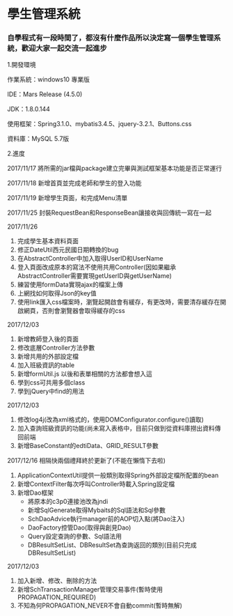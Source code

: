 # 學生管理系統
<h3>自學程式有一段時間了，都沒有什麼作品所以決定寫一個學生管理系統，歡迎大家一起交流一起進步</h3>
<p>1.開發環境</p>
  <p>作業系統：windows10 專業版</p>
  <p>IDE：Mars Release (4.5.0)</p>
  <p>JDK：1.8.0.144</p>
  <p>使用框架：Spring3.1.0、mybatis3.4.5、jquery-3.2.1、Buttons.css</p>
  <p>資料庫：MySQL 5.7版</p>
<p>2.進度</p>
  <p>2017/11/17 將所需的jar檔與package建立完畢與測試框架基本功能是否正常運行</p>
  <p>2017/11/18 新增首頁並完成老師和學生的登入功能</p>
  <p>2017/11/19 新增學生頁面，和完成Menu清單</p>
  <p>2017/11/25 封裝RequestBean和ResponseBean讓接收與回傳統一寫在一起</p>
  <p>2017/11/26<br>
  		<ol>
  			<li>完成學生基本資料頁面</li>
  			<li>修正DateUtil西元民國日期轉換的bug</li>
  			<li>在AbstractController中加入取得UserID和UserName</li>
  			<li>登入頁面改成原本的寫法不使用共用Controller(因如果繼承AbstractController需要實現getUserID與getUserName)</li>
  			<li>練習使用formData實現ajax的檔案上傳</li>
  			<li>上網找如何取得Json的key值</li>
  			<li>使用link匯入css檔案時，瀏覽起開啟會有緩存，有更改時，需要清存緩存在開啟網頁，否則會瀏覽器會取得緩存的css</li>
  		</ol> 		
  </p>
  <p>2017/12/03<br>
  		<ol>
  			<li>新增教師登入後的頁面</li>
  			<li>修改底層Controller方法參數</li>
  			<li>新增共用的外部設定檔</li>
  			<li>加入班級資訊的table</li>
  			<li>新增formUtil.js 以後和表單相關的方法都會想入這</li>
  			<li>學到css可共用多個class</li>
  			<li>學到jQuery中find的用法</li>
  		</ol>
  </p>
  <p>2017/12/03<br>
  		<ol>
  			<li>修改log4j(改為xml格式的，使用DOMConfigurator.configure()讀取)</li>
  			<li>加入查詢班級資訊的功能(尚未寫入表格中，目前只做到從資料庫撈出資料傳回前端</li>
  			<li>新增BaseConstant的edtiData、GRID_RESULT參數</li>  			
  		</ol>
  </p>
  <p>2017/12/16 相隔快兩個禮拜終於更新了(不能在懶惰下去啦)
  		<ol>
  			<li>ApplicationContextUtil提供一般類別取得Spring外部設定檔所配置的bean</li>
  			<li>新增ContextFilter每次呼叫Controller時載入Spring設定檔</li>
  			<li>新增Dao框架
  				<ul>
  					<li>將原本的c3p0連接池改為jndi</li>
  					<li>新增SqlGenerate取得Mybaits的Sql語法和Sql參數</li>
  					<li>SchDaoAdvice執行manager前的AOP切入點(將Dao注入)</li>
  					<li>DaoFactory控管Dao(取得與創見Dao)</li>  					
  					<li>Query設定查詢的參數、Sql語法用</li>
  					<li>DBResultSetList、DBResultSet為查詢返回的類別(目前只完成DBResultSetList)</li>
  				</ul>
  			</li>
  		</ol>
  </p>
  <p>2017/12/03
  		<ol>
  			<li>加入新增、修改、刪除的方法</li>
  			<li>新增SchTransactionManager管理交易事件(暫時使用PROPAGATION_REQUIRED)</li>
  			<li>不知為何PROPAGATION_NEVER不會自動commit(暫時無解)</li>
  		</ol>
  </p>
